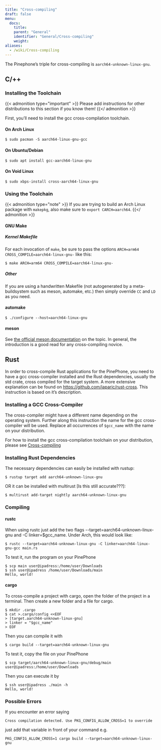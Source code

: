 ```yaml
---
title: "Cross-compiling"
draft: false
menu:
  docs:
    title:
    parent: "General"
    identifier: "General/Cross-compiling"
    weight:
aliases:
  - /wiki/Cross-compiling
---
```


The Pinephone’s triple for cross-compiling is `aarch64-unknown-linux-gnu`.

## C/++

### Installing the Toolchain

{{< admonition type="important" >}}
 Please add instructions for other distributions to this section if you know them!
{{</ admonition >}}

First, you’ll need to install the gcc cross-compilation toolchain.

#### On Arch Linux

```Shell
$ sudo pacman -S aarch64-linux-gnu-gcc
```

#### On Ubuntu/Debian

```Shell
$ sudo apt install gcc-aarch64-linux-gnu
```

#### On Void Linux

```Shell
$ sudo xbps-install cross-aarch64-linux-gnu
```

### Using the Toolchain

{{< admonition type="note" >}}
If you are trying to build an Arch Linux package with `makepkg`, also make sure to `export CARCH=aarch64`.
{{</ admonition >}}

#### GNU Make

##### Kernel Makefile

For each invocation of `make`, be sure to pass the options `ARCH=arm64 CROSS_COMPILE=aarch64-linux-gnu-` like this:

```Shell
$ make ARCH=arm64 CROSS_COMPILE=aarch64-linux-gnu-
```

##### Other

If you are using a handwritten Makefile (not autogenerated by a meta-buildsystem such as meson, automake, etc.) then simply override `CC` and `LD` as you need.

#### automake

```Shell
$ ./configure --host=aarch64-linux-gnu
```

#### meson

See [the official meson documentation](https://mesonbuild.com/Cross-compilation.html) on the topic. In general, the introduction is a good read for any cross-compiling novice.

## Rust

In order to cross-compile Rust applications for the PinePhone, you need to have a gcc cross-compiler installed and the Rust dependencies, usually the std crate, cross compiled for the target system. A more extensive explanation can be found on https://github.com/japaric/rust-cross. This instruction is based on it’s description.

### Installing a GCC Cross-Compiler

The cross-compiler might have a different name depending on the operating system. Further along this instruction the name for the gcc cross-compiler will be used. Replace all occurrences of `$gcc_name` with the name on your distribution.

For how to install the gcc cross-compilation toolchain on your distribution, please see [Cross-compiling](/documentation/General/Cross-compiling#installing_the_toolchain)

### Installing Rust Dependencies

The necessary dependencies can easily be installed with rustup:

```Shell
$ rustup target add aarch64-unknown-linux-gnu
```

OR it can be installed with multirust [Is this still accurate???]:

```Shell
$ multirust add-target nightly aarch64-unknown-linux-gnu
```

### Compiling

#### rustc

When using rustc just add the two flags --target=aarch64-unknown-linux-gnu and -C linker=$gcc_name. Under Arch, this would look like:

```Shell
$ rustc --target=aarch64-unknown-linux-gnu -C linker=aarch64-linux-gnu-gcc main.rs
```

To test it, run the program on your PinePhone

```Shell
$ scp main user@ipadress:/home/user/Downloads
$ ssh user@ipadress /home/user/Downloads/main
Hello, world!
```

#### cargo

To cross-compile a project with cargo, open the folder of the project in a terminal. Then create a new folder and a file for cargo.

```Shell
$ mkdir .cargo
$ cat >.cargo/config <<EOF
> [target.aarch64-unknown-linux-gnu]
> linker = "$gcc_name"
> EOF
```

Then you can compile it with

```Shell
$ cargo build --target=aarch64-unknown-linux-gnu
```

To test it, copy the file on your PinePhone

```Shell
$ scp target/aarch64-unknown-linux-gnu/debug/main user@ipadress:/home/user/Downloads
```

Then you can execute it by

```Shell
$ ssh user@ipadress ./main -h
Hello, world!
```

### Possible Errors

If you encounter an error saying

    Cross compilation detected. Use PKG_CONFIG_ALLOW_CROSS=1 to override

just add that variable in front of your command e.g.

    PKG_CONFIG_ALLOW_CROSS=1 cargo build --target=aarch64-unknown-linux-gnu
